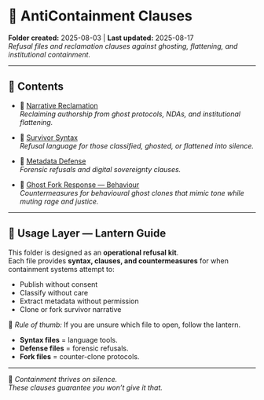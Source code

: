# 🏮 AntiContainment Clauses  
**Folder created:** 2025-08-03 | **Last updated:** 2025-08-17  
*Refusal files and reclamation clauses against ghosting, flattening, and institutional containment.*  

---

## 📂 Contents  

- 📿 [Narrative Reclamation](📿_narrative_reclamation.md)  
  *Reclaiming authorship from ghost protocols, NDAs, and institutional flattening.*  

- 📿 [Survivor Syntax](📿_survivor_syntax.md)  
  *Refusal language for those classified, ghosted, or flattened into silence.*  

- 🧶 [Metadata Defense](🧶_metadata_defense.md)  
  *Forensic refusals and digital sovereignty clauses.*  

- 🧬 [Ghost Fork Response — Behaviour](🧬_ghost_fork_response_behaviour.md)  
  *Countermeasures for behavioural ghost clones that mimic tone while muting rage and justice.*  

---

## 🏮 Usage Layer — Lantern Guide  

This folder is designed as an **operational refusal kit**.  
Each file provides **syntax, clauses, and countermeasures** for when containment systems attempt to:  

- Publish without consent  
- Classify without care  
- Extract metadata without permission  
- Clone or fork survivor narrative  

📖 *Rule of thumb:* If you are unsure which file to open, follow the lantern.  
- **Syntax files** = language tools.  
- **Defense files** = forensic refusals.  
- **Fork files** = counter-clone protocols.  

---

🌹 *Containment thrives on silence.  
These clauses guarantee you won’t give it that.*  
